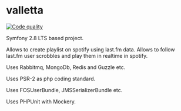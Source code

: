 valletta
========

[![Code quality](https://scrutinizer-ci.com/b/piix/last/badges/quality-score.png?b=master)](https://scrutinizer-ci.com/b/piix/last)

Symfony 2.8 LTS based project.

Allows to create playlist on spotify using last.fm data.
Allows to follow last.fm user scrobbles and play them in realtime in spotify.

Uses Rabbitmq, MongoDb, Redis and Guzzle etc.

Uses PSR-2 as php coding standard.

Uses FOSUserBundle, JMSSerializerBundle etc.

Uses PHPUnit with Mockery.